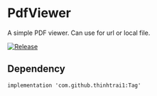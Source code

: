# PdfViewer
A simple PDF viewer. Can use for url or local file.

[![Release](https://jitpack.io/v/thinhtrai1/PDF.svg)](https://jitpack.io/#thinhtrai1/PDF)

## Dependency
```
implementation 'com.github.thinhtrai1:Tag'
